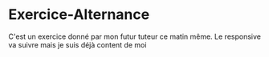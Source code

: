 # Exercice-Alternance

C'est un exercice donné par mon futur tuteur ce matin même. Le responsive va suivre mais je suis déjà content de moi
